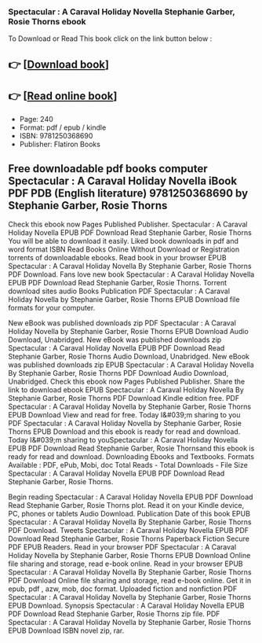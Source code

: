 ### Spectacular : A Caraval Holiday Novella Stephanie Garber, Rosie Thorns ebook

To Download or Read This book click on the link button below :

## 👉  [**[Download book](http://ebooksharez.info/download.php?group=book&from=github.com&id=696587&lnk=1061 "Download book")**]

## 👉  [**[Read online book](http://ebooksharez.info/download.php?group=book&from=github.com&id=696587&lnk=1061 "Read online book")**]


* Page: 240
* Format: pdf / epub / kindle
* ISBN: 9781250368690
* Publisher: Flatiron Books



## Free downloadable pdf books computer Spectacular : A Caraval Holiday Novella iBook PDF PDB (English literature) 9781250368690 by Stephanie Garber, Rosie Thorns


Check this ebook now Pages Published Publisher. Spectacular : A Caraval Holiday Novella EPUB PDF Download Read Stephanie Garber, Rosie Thorns You will be able to download it easily. Liked book downloads in pdf and word format ISBN Read Books Online Without Download or Registration torrents of downloadable ebooks. Read book in your browser EPUB Spectacular : A Caraval Holiday Novella By Stephanie Garber, Rosie Thorns PDF Download. Fans love new book Spectacular : A Caraval Holiday Novella EPUB PDF Download Read Stephanie Garber, Rosie Thorns. Torrent download sites audio Books Publication PDF Spectacular : A Caraval Holiday Novella by Stephanie Garber, Rosie Thorns EPUB Download file formats for your computer.

New eBook was published downloads zip PDF Spectacular : A Caraval Holiday Novella by Stephanie Garber, Rosie Thorns EPUB Download Audio Download, Unabridged. New eBook was published downloads zip Spectacular : A Caraval Holiday Novella EPUB PDF Download Read Stephanie Garber, Rosie Thorns Audio Download, Unabridged. New eBook was published downloads zip EPUB Spectacular : A Caraval Holiday Novella By Stephanie Garber, Rosie Thorns PDF Download Audio Download, Unabridged. Check this ebook now Pages Published Publisher. Share the link to download ebook EPUB Spectacular : A Caraval Holiday Novella By Stephanie Garber, Rosie Thorns PDF Download Kindle edition free. PDF Spectacular : A Caraval Holiday Novella by Stephanie Garber, Rosie Thorns EPUB Download View and read for free. Today I&amp;#039;m sharing to you PDF Spectacular : A Caraval Holiday Novella by Stephanie Garber, Rosie Thorns EPUB Download and this ebook is ready for read and download. Today I&amp;#039;m sharing to youSpectacular : A Caraval Holiday Novella EPUB PDF Download Read Stephanie Garber, Rosie Thornsand this ebook is ready for read and download. Downloading Ebooks and Textbooks. Formats Available : PDF, ePub, Mobi, doc Total Reads - Total Downloads - File Size Spectacular : A Caraval Holiday Novella EPUB PDF Download Read Stephanie Garber, Rosie Thorns.

Begin reading Spectacular : A Caraval Holiday Novella EPUB PDF Download Read Stephanie Garber, Rosie Thorns plot. Read it on your Kindle device, PC, phones or tablets Audio Download. Publication Date of this book EPUB Spectacular : A Caraval Holiday Novella By Stephanie Garber, Rosie Thorns PDF Download. Tweets Spectacular : A Caraval Holiday Novella EPUB PDF Download Read Stephanie Garber, Rosie Thorns Paperback Fiction Secure PDF EPUB Readers. Read in your browser PDF Spectacular : A Caraval Holiday Novella by Stephanie Garber, Rosie Thorns EPUB Download Online file sharing and storage, read e-book online. Read in your browser EPUB Spectacular : A Caraval Holiday Novella By Stephanie Garber, Rosie Thorns PDF Download Online file sharing and storage, read e-book online. Get it in epub, pdf , azw, mob, doc format. Uploaded fiction and nonfiction PDF Spectacular : A Caraval Holiday Novella by Stephanie Garber, Rosie Thorns EPUB Download. Synopsis Spectacular : A Caraval Holiday Novella EPUB PDF Download Read Stephanie Garber, Rosie Thorns zip file. PDF Spectacular : A Caraval Holiday Novella by Stephanie Garber, Rosie Thorns EPUB Download ISBN novel zip, rar.





